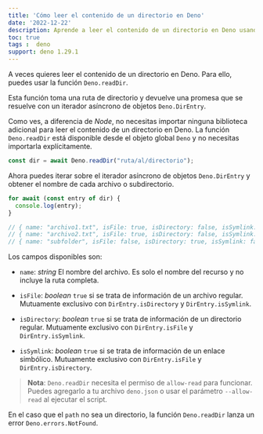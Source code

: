 ```yaml
---
title: 'Cómo leer el contenido de un directorio en Deno'
date: '2022-12-22'
description: Aprende a leer el contenido de un directorio en Deno usando la función Deno.readDir
toc: true
tags :  deno
support: deno 1.29.1
---
```


A veces quieres leer el contenido de un directorio en Deno. Para ello, puedes usar la función `Deno.readDir`.

Esta función toma una ruta de directorio y devuelve una promesa que se resuelve con un iterador asíncrono de objetos `Deno.DirEntry`.

Como ves, a diferencia de *Node*, no necesitas importar ninguna biblioteca adicional para leer el contenido de un directorio en Deno. La función `Deno.readDir` está disponible desde el objeto global `Deno` y no necesitas importarla explícitamente.

```typescript
const dir = await Deno.readDir("ruta/al/directorio");
```

Ahora puedes iterar sobre el iterador asíncrono de objetos `Deno.DirEntry` y obtener el nombre de cada archivo o subdirectorio.

```typescript
for await (const entry of dir) {
  console.log(entry);
}

// { name: "archivo1.txt", isFile: true, isDirectory: false, isSymlink: false }
// { name: "archivo2.txt", isFile: true, isDirectory: false, isSymlink: false }
// { name: "subfolder", isFile: false, isDirectory: true, isSymlink: false }
```

Los campos disponibles son:

- `name`: *string*
El nombre del archivo. Es solo el nombre del recurso y no incluye la ruta completa.

- `isFile`: *boolean*
`true` si se trata de información de un archivo regular. Mutuamente exclusivo con `DirEntry.isDirectory` y `DirEntry.isSymlink`.

- `isDirectory`: *boolean*
`true` si se trata de información de un directorio regular. Mutuamente exclusivo con `DirEntry.isFile` y `DirEntry.isSymlink`.

- `isSymlink`: *boolean*
`true` si se trata de información de un enlace simbólico. Mutuamente exclusivo con `DirEntry.isFile` y `DirEntry.isDirectory`.

> **Nota**: `Deno.readDir` necesita el permiso de `allow-read` para funcionar. Puedes agregarlo a tu archivo `deno.json` o usar el parámetro `--allow-read` al ejecutar el script.

En el caso que el `path` no sea un directorio, la función `Deno.readDir` lanza un error `Deno.errors.NotFound`.
